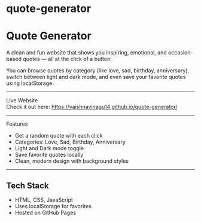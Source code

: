 # quote-generator
# Quote Generator

A clean and fun website that shows you inspiring, emotional, and occasion-based quotes — all at the click of a button.

You can browse quotes by category (like love, sad, birthday, anniversary), switch between light and dark mode, and even save your favorite quotes using localStorage.

---

Live Website  
Check it out here:  https://vaishnavinagu14.github.io/quote-generator/


---

 Features

-  Get a random quote with each click
-  Categories: Love, Sad, Birthday, Anniversary
-  Light and Dark mode toggle
-  Save favorite quotes locally
-  Clean, modern design with background styles

---

## Tech Stack

- HTML, CSS, JavaScript
- Uses localStorage for favorites
- Hosted on GitHub Pages




